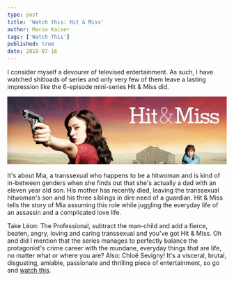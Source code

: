 ```yaml
---
type: post
title: 'Watch this: Hit & Miss'
author: Mario Kaiser
tags: ['Watch This']
published: true
date: 2018-07-16
---
```


I consider myself a devourer of televised entertainment. As such, I have watched shitloads of series and only very few of them leave a lasting impression like the 6-episode mini-series Hit & Miss did.

![Hit & Miss](/img/hit_and_miss.jpeg)

It's about Mia, a transsexual who happens to be a hitwoman and is kind of in-between genders when she finds out that she's actually a dad with an eleven year old son. His mother has recently died, leaving the transsexual hitwoman's son and his three siblings in dire need of a guardian. Hit & Miss tells the story of Mia assuming this role while juggling the everyday life of an assassin and a complicated love life.

Take Léon: The Professional, subtract the man-child and add a fierce, beaten, angry, loving and caring transsexual and you've got Hit & Miss. Oh and did I mention that the series manages to perfectly balance the protagonist's crime career with the mundane, everyday things that are life, no matter what or where you are? Also: Chloë Sevigny! It's a visceral, brutal, disgusting, amiable, passionate and thrilling piece of entertainment, so go and [watch this](http://www.amazon.de/dp/B00IG19D6W/ref=nosim?tag=frgmnts-21).
